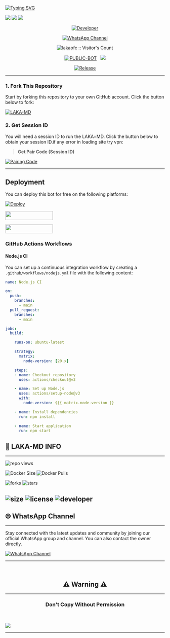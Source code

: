 <a href="https://git.io/typing-svg"><img src="https://readme-typing-svg.demolab.com?font=Black+Ops+One&size=100&pause=1000&color=B700FB&center=true&width=1000&height=200&lines=LAKA-MD-V1.0" alt="Typing SVG" /></a>
  </p>
<a><img src='https://i.imgur.com/LyHic3i.gif'/></a>
<a><img src='https://i.ibb.co/hLhHWhZ/158.jpg'/></a>
<a><img src='https://i.imgur.com/LyHic3i.gif'/></a>
<p align="center">
  <a href="https://github.com/lakaofc"><img title="Developer" src="https://img.shields.io/badge/Author-Mr%20Lakaofc-FF7604.svg?style=big-square&logo=github" /></a>
</p>

<div align="center">
  
[![WhatsApp Channel](https://img.shields.io/badge/Join-WhatsApp%20Channel-FF00F8?style=big-square&logo=whatsapp)](https://whatsapp.com/channel/0029Vb10Jv560eBfnX6Jaa3Y)
</div>

 <p align="center"><img src="https://profile-counter.glitch.me/{laka-md}/count.svg" alt="lakaofc :: Visitor's Count" old_src="https://profile-counter.glitch.me/{lakaofc}/count.svg" /></p>


<p align="center">
<a href="https://github.com/lakaofc/laka-md"><img title="PUBLIC-BOT" src="https://img.shields.io/static/v1?label=Language&message=English&style=square&color=darkpink"></a> &nbsp;
  <img src="https://komarev.com/ghpvc/?username=lakaofc&label=VIEWS&style=square&color=blue" />
</p>
</p> 

<p align="center">
  <a href="https://github.com/lakaofc/laka-md"><img title="Release" src="https://img.shields.io/badge/Release-beta%20v1.0-cyan.svg?style=for-the-badge&logo=appveyor" /></a>
</p>


***

### 1. Fork This Repository

Start by forking this repository to your own GitHub account. Click the button below to fork:

  <a href="https://github.com/lakaofc/laka-md/fork"><img title="LAKA-MD" src="https://img.shields.io/badge/FORK-LAKA,MD-h?color=blue&style=for-the-badge&logo=stackshare"></a>
  
### 2. Get Session ID 

You will need a session ID to run the LAKA=MD. Click the button below to obtain your session ID.if any error in loading site try vpn:

> **Get Pair Code (Session ID)**

<a href='https://lakamdpair-0a0f13011098.herokuapp.com/' target="_blank">
  <img alt='Pairing Code' src='https://img.shields.io/badge/Get%20Pairing%20Code-0076D2?style=for-the-badge&logo=opencv&logoColor=black'/>
</a>
<br> 

---

## Deployment

You can deploy this bot for free on the following platforms:

[![Deploy](https://www.herokucdn.com/deploy/button.svg)](https://dashboard.heroku.com/new?template=https%3A%2F%2Fgithub.com%2Flakaofc%2Flaka-md.git)

[<img src='https://img.shields.io/badge/Deploy%20to%20Replit-blue?style=for-the-badge&logo=replit&logoColor=white' width=150 height=28 />](https://replit.com/github//lakaofc/laka-md)

[<img src='https://img.shields.io/badge/Deploy%20to%20Glitch-grey?style=for-the-badge&logo=glitch&logoColor=white' width=150 height=28 />](https://glitch.com/edit/#!/import/github/lakaofc/laka-md)

### GitHub Actions Workflows

#### Node.js CI

You can set up a continuous integration workflow by creating a ```.github/workflows/nodejs.yml``` file with the following content:

```yaml
name: Node.js CI

on:
  push:
    branches:
      - main
  pull_request:
    branches:
      - main

jobs:
  build:

    runs-on: ubuntu-latest

    strategy:
      matrix:
        node-version: [20.x]

    steps:
    - name: Checkout repository
      uses: actions/checkout@v3

    - name: Set up Node.js
      uses: actions/setup-node@v3
      with:
        node-version: ${{ matrix.node-version }}

    - name: Install dependencies
      run: npm install

    - name: Start application
      run: npm start
```

## 🔗 LAKA-MD INFO

---

 ![repo views](https://hits.seeyoufarm.com/api/count/incr/badge.svg?url=https%3A%2F%2Fgithub.com%2Flakaofc%2Flaka-md&count_bg=%2379C83D&title_bg=%23555555&icon=gitpod.svg&icon_color=%23E7E7E7&title=Views&edge_flat=false)

![Docker Size](https://img.shields.io/docker/image-size/lakaofc/laka-md?style=flat&logo=docker&label=Docker+Size)
![Docker Pulls](https://img.shields.io/docker/pulls/lakaofc/laka-md?style=flat&logo=docker&label=Docker+Pulls)

![forks](https://img.shields.io/github/forks/lakaofc/laka-md?label=Forks&style=social)
![stars](https://img.shields.io/github/stars/lakaofc/laka-md?style=social)

![size](https://img.shields.io/github/repo-size/lakaofc/laka-md?color=purple&label=Repo%20Size&style=plastic)
![license](https://img.shields.io/github/license/lakaofc/laka-md?color=purple&label=License&style=plastic)
![developer](https://img.shields.io/static/v1?label=Author&message=Laka%20ofc&color=purple&style=plastic)
----

## 🌐 WhatsApp Channel 

---

Stay connected with the latest updates and community by joining our official WhatsApp group and channel. You can also contact the owner directly.

[![WhatsApp Channel](https://img.shields.io/badge/Join-WhatsApp%20Channel-25D366?style=for-the-badge&logo=whatsapp)](https://whatsapp.com/channel/0029Vb10Jv560eBfnX6Jaa3Y)

---

 <br>
<h2 align="center"> ⚠️ Warning ⚠️
 </h2>
 
 ---

<h3 align="center"> Don't Copy Without Permission 
</h3>

<br>

<a><img src='https://i.imgur.com/LyHic3i.gif'/></a>

---
